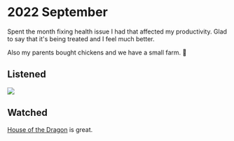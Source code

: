 # 2022 September

Spent the month fixing health issue I had that affected my productivity. Glad to say that it's being treated and I feel much better.

Also my parents bought chickens and we have a small farm. 🐔

## Listened

![](https://i.imgur.com/JjG5bkl.png)

## Watched

[House of the Dragon](https://trakt.tv/shows/house-of-the-dragon) is great.
